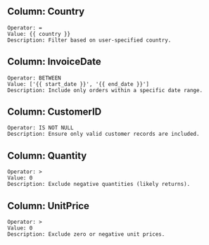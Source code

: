 ## Column: Country
    Operator: =
    Value: {{ country }}
    Description: Filter based on user-specified country.

## Column: InvoiceDate
    Operator: BETWEEN
    Value: ['{{ start_date }}', '{{ end_date }}']
    Description: Include only orders within a specific date range.

## Column: CustomerID
    Operator: IS NOT NULL
    Description: Ensure only valid customer records are included.

## Column: Quantity
    Operator: >
    Value: 0
    Description: Exclude negative quantities (likely returns).

## Column: UnitPrice
    Operator: >
    Value: 0
    Description: Exclude zero or negative unit prices.